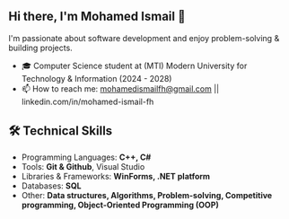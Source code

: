 ## Hi there, I'm Mohamed Ismail 👋

I'm passionate about software development and enjoy problem-solving & building projects.

- 🎓 Computer Science student at (MTI) Modern University for Technology & Information (2024 - 2028)
- 📫 How to reach me: mohamedismailfh@gmail.com || linkedin.com/in/mohamed-ismail-fh

## 🛠️ Technical Skills
- Programming Languages: **C++, C#**
- Tools: **Git & Github**, Visual Studio
- Libraries & Frameworks: **WinForms, .NET platform**
- Databases: **SQL**
- Other: **Data structures, Algorithms, Problem-solving, Competitive programming, Object-Oriented Programming (OOP)**
